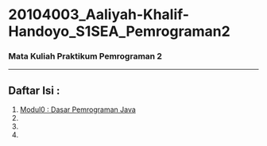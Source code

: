 # 20104003_Aaliyah-Khalif-Handoyo_S1SEA_Pemrograman2
### Mata Kuliah Praktikum Pemrograman 2

<hr>

## Daftar Isi :
1. [Modul0 : Dasar Pemrograman Java](https://github.com/kucing31/20104003_Aaliyah-Khalif-Handoyo_S1SEA_Pemrograman2/tree/Modul0)
2.
3.
4.
